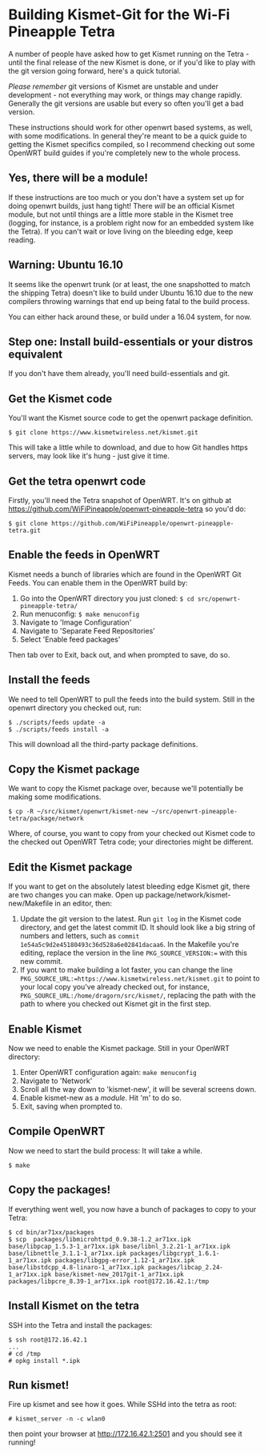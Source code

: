 # Building Kismet-Git for the Wi-Fi Pineapple Tetra

A number of people have asked how to get Kismet running on the Tetra - until the final release of the new Kismet is done, or if you'd like to play with the git version going forward, here's a quick tutorial.

*Please remember* git versions of Kismet are unstable and under development - not everything may work, or things may change rapidly.  Generally the git versions are usable but every so often you'll get a bad version.

These instructions should work for other openwrt based systems, as well, with some modifications.  In general they're meant to be a quick guide to getting the Kismet specifics compiled, so I recommend checking out some OpenWRT build guides if you're completely new to the whole process.

## Yes, there will be a module!

If these instructions are too much or you don't have a system set up for doing openwrt builds, just hang tight!  There *will* be an official Kismet module, but not until things are a little more stable in the Kismet tree (logging, for instance, is a problem right now for an embedded system like the Tetra).  If you can't wait or love living on the bleeding edge, keep reading.

## Warning: Ubuntu 16.10

It seems like the openwrt trunk (or at least, the one snapshotted to match the shipping Tetra) doesn't like to build under Ubuntu 16.10 due to the new compilers throwing warnings that end up being fatal to the build process.

You can either hack around these, or build under a 16.04 system, for now.

## Step one: Install build-essentials or your distros equivalent

If you don't have them already, you'll need build-essentials and git.

## Get the Kismet code

You'll want the Kismet source code to get the openwrt package definition.

```
$ git clone https://www.kismetwireless.net/kismet.git
```

This will take a little while to download, and due to how Git handles https servers, may look like it's hung - just give it time.

## Get the tetra openwrt code

Firstly, you'll need the Tetra snapshot of OpenWRT.  It's on github at https://github.com/WiFiPineapple/openwrt-pineapple-tetra so you'd do:

```
$ git clone https://github.com/WiFiPineapple/openwrt-pineapple-tetra.git
```

## Enable the feeds in OpenWRT

Kismet needs a bunch of libraries which are found in the OpenWRT Git Feeds.  You can enable them in the OpenWRT build by:

1. Go into the OpenWRT directory you just cloned: `$ cd src/openwrt-pineapple-tetra/`
2. Run menuconfig: `$ make menuconfig`
3. Navigate to 'Image Configuration'
4. Navigate to 'Separate Feed Repositories'
5. Select 'Enable feed packages'

Then tab over to Exit, back out, and when prompted to save, do so.

## Install the feeds

We need to tell OpenWRT to pull the feeds into the build system.  Still in the openwrt directory you checked out, run:

```
$ ./scripts/feeds update -a
$ ./scripts/feeds install -a
```

This will download all the third-party package definitions.

## Copy the Kismet package

We want to copy the Kismet package over, because we'll potentially be making some modifications.

```
$ cp -R ~/src/kismet/openwrt/kismet-new ~/src/openwrt-pineapple-tetra/package/network
```

Where, of course, you want to copy from your checked out Kismet code to the checked out OpenWRT Tetra code; your directories might be different.

## Edit the Kismet package

If you want to get on the absolutely latest bleeding edge Kismet git, there are two changes you can make.  Open up package/network/kismet-new/Makefile in an editor, then:

1. Update the git version to the latest.  Run `git log` in the Kismet code directory, and get the latest commit ID.  It should look like a big string of numbers and letters, such as `commit 1e54a5c9d2e45180493c36d528a6e02841dacaa6`.  In the Makefile you're editing, replace the version in the line `PKG_SOURCE_VERSION:=` with this new commit.
2. If you want to make building a lot faster, you can change the line `PKG_SOURCE_URL:=https://www.kismetwireless.net/kismet.git` to point to your local copy you've already checked out, for instance, `PKG_SOURCE_URL:/home/dragorn/src/kismet/`, replacing the path with the path to where you checked out Kismet git in the first step.

## Enable Kismet

Now we need to enable the Kismet package.  Still in your OpenWRT directory:

1. Enter OpenWRT configuration again:  `make menuconfig`
2. Navigate to 'Network'
3. Scroll all the way down to 'kismet-new', it will be several screens down.
4. Enable kismet-new as a *module*.  Hit 'm' to do so.
5. Exit, saving when prompted to.

## Compile OpenWRT

Now we need to start the build process:  It will take a while.

```
$ make
```

## Copy the packages!

If everything went well, you now have a bunch of packages to copy to your Tetra:

```
$ cd bin/ar71xx/packages
$ scp  packages/libmicrohttpd_0.9.38-1.2_ar71xx.ipk base/libpcap_1.5.3-1_ar71xx.ipk base/libnl_3.2.21-1_ar71xx.ipk base/libnettle_3.1.1-1_ar71xx.ipk packages/libgcrypt_1.6.1-1_ar71xx.ipk packages/libgpg-error_1.12-1_ar71xx.ipk base/libstdcpp_4.8-linaro-1_ar71xx.ipk packages/libcap_2.24-1_ar71xx.ipk base/kismet-new_2017git-1_ar71xx.ipk packages/libpcre_8.39-1_ar71xx.ipk root@172.16.42.1:/tmp
```

## Install Kismet on the tetra

SSH into the Tetra and install the packages:

```
$ ssh root@172.16.42.1
...
# cd /tmp
# opkg install *.ipk
```

## Run kismet!

Fire up kismet and see how it goes.  While SSHd into the tetra as root:

```
# kismet_server -n -c wlan0
```

then point your browser at http://172.16.42.1:2501 and you should see it running!

